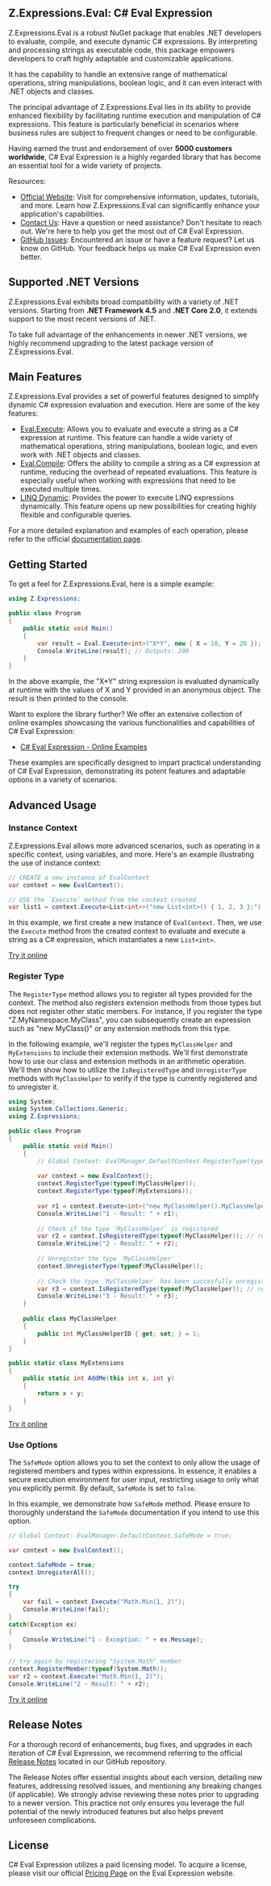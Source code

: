 ## Z.Expressions.Eval: C# Eval Expression

Z.Expressions.Eval is a robust NuGet package that enables .NET developers to evaluate, compile, and execute dynamic C# expressions. By interpreting and processing strings as executable code, this package empowers developers to craft highly adaptable and customizable applications.

It has the capability to handle an extensive range of mathematical operations, string manipulations, boolean logic, and it can even interact with .NET objects and classes.

The principal advantage of Z.Expressions.Eval lies in its ability to provide enhanced flexibility by facilitating runtime execution and manipulation of C# expressions. This feature is particularly beneficial in scenarios where business rules are subject to frequent changes or need to be configurable.

Having earned the trust and endorsement of over **5000 customers worldwide**, C# Eval Expression is a highly regarded library that has become an essential tool for a wide variety of projects.

Resources:

- [Official Website](https://eval-expression.net/): Visit for comprehensive information, updates, tutorials, and more. Learn how Z.Expressions.Eval can significantly enhance your application's capabilities.
- [Contact Us](https://eval-expression.net/contact-us): Have a question or need assistance? Don't hesitate to reach out. We're here to help you get the most out of C# Eval Expression.
- [GitHub Issues](https://github.com/zzzprojects/Eval-Expression.NET/issues): Encountered an issue or have a feature request? Let us know on GitHub. Your feedback helps us make C# Eval Expression even better.

## Supported .NET Versions

Z.Expressions.Eval exhibits broad compatibility with a variety of .NET versions. Starting from **.NET Framework 4.5** and **.NET Core 2.0**, it extends support to the most recent versions of .NET.

To take full advantage of the enhancements in newer .NET versions, we highly recommend upgrading to the latest package version of Z.Expressions.Eval.

## Main Features

Z.Expressions.Eval provides a set of powerful features designed to simplify dynamic C# expression evaluation and execution. Here are some of the key features:

- [Eval.Execute](https://eval-expression.net/eval-execute): Allows you to evaluate and execute a string as a C# expression at runtime. This feature can handle a wide variety of mathematical operations, string manipulations, boolean logic, and even work with .NET objects and classes.
- [Eval.Compile](https://eval-expression.net/eval-compile): Offers the ability to compile a string as a C# expression at runtime, reducing the overhead of repeated evaluations. This feature is especially useful when working with expressions that need to be executed multiple times.
- [LINQ Dynamic](https://eval-expression.net/linq-dynamic): Provides the power to execute LINQ expressions dynamically. This feature opens up new possibilities for creating highly flexible and configurable queries.

For a more detailed explanation and examples of each operation, please refer to the official [documentation page](https://eval-expression.net/overview).

## Getting Started

To get a feel for Z.Expressions.Eval, here is a simple example:

```csharp
using Z.Expressions;

public class Program
{
    public static void Main()
    {
        var result = Eval.Execute<int>("X*Y", new { X = 10, Y = 20 });
        Console.WriteLine(result); // Outputs: 200
    }
}
```

In the above example, the "X*Y" string expression is evaluated dynamically at runtime with the values of X and Y provided in an anonymous object. The result is then printed to the console.

Want to explore the library further? We offer an extensive collection of online examples showcasing the various functionalities and capabilities of C# Eval Expression:

- [C# Eval Expression - Online Examples](https://eval-expression.net/online-examples)

These examples are specifically designed to impart practical understanding of C# Eval Expression, demonstrating its potent features and adaptable options in a variety of scenarios.

## Advanced Usage

### Instance Context

Z.Expressions.Eval allows more advanced scenarios, such as operating in a specific context, using variables, and more. Here's an example illustrating the use of instance context:

```csharp
// CREATE a new instance of EvalContext
var context = new EvalContext();

// USE the `Execute` method from the context created
var list1 = context.Execute<List<int>>("new List<int>() { 1, 2, 3 };");
```

In this example, we first create a new instance of `EvalContext`. Then, we use the `Execute` method from the created context to evaluate and execute a string as a C# expression, which instantiates a new `List<int>`.

[Try it online](https://dotnetfiddle.net/ljr0y2)

### Register Type

The `RegisterType` method allows you to register all types provided for the context. The method also registers extension methods from those types but does not register other static members. For instance, if you register the type "Z.MyNamespace.MyClass", you can subsequently create an expression such as "new MyClass()" or any extension methods from this type.

In the following example, we'll register the types `MyClassHelper` and `MyExtensions` to include their extension methods. We'll first demonstrate how to use our class and extension methods in an arithmetic operation. We'll then show how to utilize the `IsRegisteredType` and `UnregisterType` methods with `MyClassHelper` to verify if the type is currently registered and to unregister it.

```csharp
using System;
using System.Collections.Generic;
using Z.Expressions;

public class Program
{
	public static void Main()
	{
		// Global Context: EvalManager.DefaultContext.RegisterType(typeof(Helper));
		
		var context = new EvalContext();
		context.RegisterType(typeof(MyClassHelper));
		context.RegisterType(typeof(MyExtensions));
		
		var r1 = context.Execute<int>("new MyClassHelper().MyClassHelperID + 2.AddMe(3)"); // return 6
		Console.WriteLine("1 - Result: " + r1);
		
		// Check if the type `MyClassHelper` is registered
		var r2 = context.IsRegisteredType(typeof(MyClassHelper)); // return true
		Console.WriteLine("2 - Result: " + r2);
		
		// Unregister the type `MyClassHelper`
		context.UnregisterType(typeof(MyClassHelper));
		
		// Check the type `MyClassHelper` has been succesfully unregistered
		var r3 = context.IsRegisteredType(typeof(MyClassHelper)); // return false
		Console.WriteLine("3 - Result: " + r3);
	}
	
	public class MyClassHelper
	{
		public int MyClassHelperID { get; set; } = 1;
	}
}

public static class MyExtensions
{	
	public static int AddMe(this int x, int y)
	{
		return x + y;
	}
}
```

[Try it online](https://dotnetfiddle.net/LCmJGy)

### Use Options

The `SafeMode` option allows you to set the context to only allow the usage of registered members and types within expressions. In essence, it enables a secure execution environment for user input, restricting usage to only what you explicitly permit. By default, `SafeMode` is set to `false`.

In this example, we demonstrate how `SafeMode` method. Please ensure to thoroughly understand the `SafeMode` documentation if you intend to use this option.

```csharp
// Global Context: EvalManager.DefaultContext.SafeMode = true;

var context = new EvalContext();

context.SafeMode = true;
context.UnregisterAll();

try
{
	var fail = context.Execute("Math.Min(1, 2)");
	Console.WriteLine(fail);
}
catch(Exception ex)
{
	Console.WriteLine("1 - Exception: " + ex.Message);
}

// try again by registering "System.Math" member
context.RegisterMember(typeof(System.Math));
var r2 = context.Execute("Math.Min(1, 2)");
Console.WriteLine("2 - Result: " + r2);
```

[Try it online](https://dotnetfiddle.net/ljr0y2)

## Release Notes

For a thorough record of enhancements, bug fixes, and upgrades in each iteration of C# Eval Expression, we recommend referring to the official [Release Notes](https://github.com/zzzprojects/Eval-Expression.NET/releases) located in our GitHub repository.

The Release Notes offer essential insights about each version, detailing new features, addressing resolved issues, and mentioning any breaking changes (if applicable). We strongly advise reviewing these notes prior to upgrading to a newer version. This practice not only ensures you leverage the full potential of the newly introduced features but also helps prevent unforeseen complications.


## License

C# Eval Expression utilizes a paid licensing model. To acquire a license, please visit our official [Pricing Page](https://eval-expression.net/pricing) on the Eval Expression website.